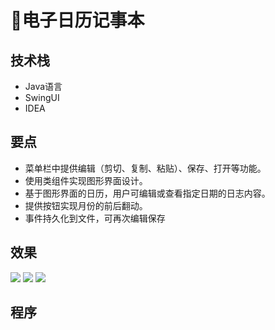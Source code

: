 # 📆电子日历记事本

<MyGlobalComponent />

## 技术栈
- Java语言
- SwingUI
- IDEA

## 要点
- 菜单栏中提供编辑（剪切、复制、粘贴）、保存、打开等功能。
- 使用类组件实现图形界面设计。
- 基于图形界面的日历，用户可编辑或查看指定日期的日志内容。
- 提供按钮实现月份的前后翻动。
- 事件持久化到文件，可再次编辑保存

## 效果
![](http://cdn.qiniu.liyansheng.top/img/20240903175807.png)
![](http://cdn.qiniu.liyansheng.top/img/20240906183828.png)
![](http://cdn.qiniu.liyansheng.top/img/20240906183851.png)


## 程序
<!-- <FloatingImage src="http://cdn.qiniu.liyansheng.top/img/20240906183251.png" alt="扫码获取" /> -->

<PaymentButton :productId="106" />